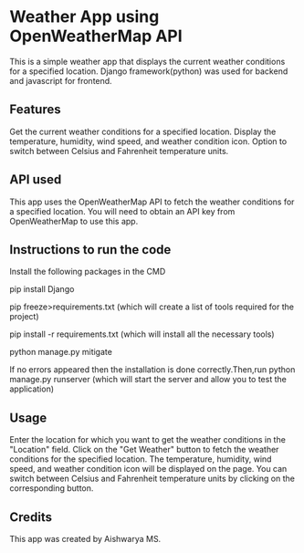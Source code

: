 # **Weather App using OpenWeatherMap API**

This is a simple weather app that displays the current weather conditions for a specified location.
Django framework(python) was used for backend and javascript for frontend.

## **Features**

Get the current weather conditions for a specified location.
Display the temperature, humidity, wind speed, and weather condition icon.
Option to switch between Celsius and Fahrenheit temperature units.

## **API used**

This app uses the OpenWeatherMap API to fetch the weather conditions for a specified location. 
You will need to obtain an API key from OpenWeatherMap to use this app.

## **Instructions to run the code**

Install the following packages in the CMD

pip install Django

pip freeze>requirements.txt (which will create a list of tools required for the project)

pip install -r requirements.txt (which will install all the necessary tools)

python manage.py mitigate

If no errors appeared then the installation is done correctly.Then,run 
python manage.py runserver (which will start the server and allow you to test the application)

## **Usage**

Enter the location for which you want to get the weather conditions in the "Location" field.
Click on the "Get Weather" button to fetch the weather conditions for the specified location.
The temperature, humidity, wind speed, and weather condition icon will be displayed on the page.
You can switch between Celsius and Fahrenheit temperature units by clicking on the corresponding button.

## **Credits**

This app was created by Aishwarya MS.
